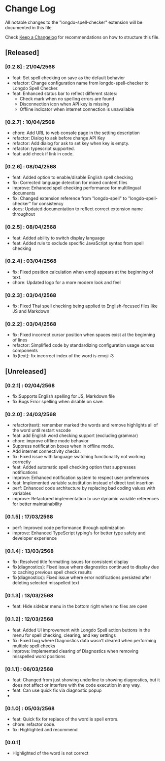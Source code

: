 # Change Log

All notable changes to the "longdo-spell-checker" extension will be documented in this file.

Check [Keep a Changelog](http://keepachangelog.com/) for recommendations on how to structure this file.

## [Released]
### [0.2.8] : 21/04/2568
- feat: Set spell checking on save as the default behavior
- refactor: Change configuration name from longdo-spell-checker to Longdo Spell Checker.
- feat: Enhanced status bar to reflect different states:
    - Check mark when no spelling errors are found
    - Disconnection icon when API key is missing
    - Offline indicator when internet connection is unavailable

### [0.2.7] : 10/04/2568
- chore: Add URL to web console page in the setting description
- refactor: Dialog to ask before change API Key
- refactor: Add dialog for ask to set key when key is empty.
- refactor: typescript supported.
- feat: add check if link in code.

### [0.2.6] : 08/04/2568
- feat: Added option to enable/disable English spell checking
- fix: Corrected language detection for mixed content files
- improve: Enhanced spell checking performance for multilingual documents
- fix: Changed extension reference from "longdo-spell" to "longdo-spell-checker" for consistency
- docs: Updated documentation to reflect correct extension name throughout


### [0.2.5] : 08/04/2568
- feat: Added ability to switch display language
- feat: Added rule to exclude specific JavaScript syntax from spell checking

### [0.2.4] : 03/04/2568
- fix: Fixed position calculation when emoji appears at the beginning of text.
- chore: Updated logo for a more modern look and feel

### [0.2.3] : 03/04/2568
- fix: Fixed Thai spell checking being applied to English-focused files like JS and Markdown

### [0.2.2] : 03/04/2568
- fix: Fixed incorrect cursor position when spaces exist at the beginning of lines 
- refactor: Simplified code by standardizing configuration usage across components
- fix(text): fix incorrect index of the word is emoji :3 

## [Unreleased]
### [0.2.1] : 02/04/2568
- fix:Supports English spelling for  JS, Markdown file
- fix:Bugs Error spelling when disable on save.

### [0.2.0] : 24/03/2568
- refactor(text): remember marked the words and remove highlights all of the word until restart vscode
- feat: add English word checking support (excluding grammar)
- chore: improve offline mode behavior
- Suppress notification boxes when in offline mode.
- Add internet connectivity checks.
- fix: Fixed issue with language switching functionality not working correctly
- feat: Added automatic spell checking option that suppresses notifications
- improve: Enhanced notification system to respect user preferences
- feat: Implemented variable substitution instead of direct text insertion
- perf: Enhanced code architecture by replacing bad coding values with variables
- improve: Refactored implementation to use dynamic variable references for better maintainability


### [0.1.5] : 17/03/2568
- perf: Improved code performance through optimization
- improve: Enhanced TypeScript typing's for better type safety and developer experience

### [0.1.4] : 13/03/2568
 - fix: Resolved title formatting issues for consistent display
 - fix(diagnostics): Fixed issue where diagnostics continued to display due to caching previous spell check results
 - fix(diagnostics): Fixed issue where error notifications persisted after deleting selected misspelled text
 
### [0.1.3] : 13/03/2568
 - feat: Hide sidebar menu in the bottom right when no files are open

### [0.1.2] : 12/03/2568
 - feat: Added UI improvement with Longdo Spell action buttons in the menu for spell checking, clearing, and key settings
 - fix: Fixed bug where Diagnostics data wasn't cleared when performing multiple spell checks
 - improve: Implemented clearing of Diagnostics when removing misspelled word positions

### [0.1.1] : 06/03/2568
 - feat: Changed from just showing underline to showing diagnostics, but it does not affect or interfere with the code execution in any way.
 - feat: Can use quick fix via diagnostic popup
 - 

### [0.1.0] : 05/03/2568
 - feat: Quick fix for replace of the word is spell errors.
 - chore: refactor code.
 - fix: Highlighted and recommend
 
### [0.0.1]
 - Highlighted of the word is not correct
